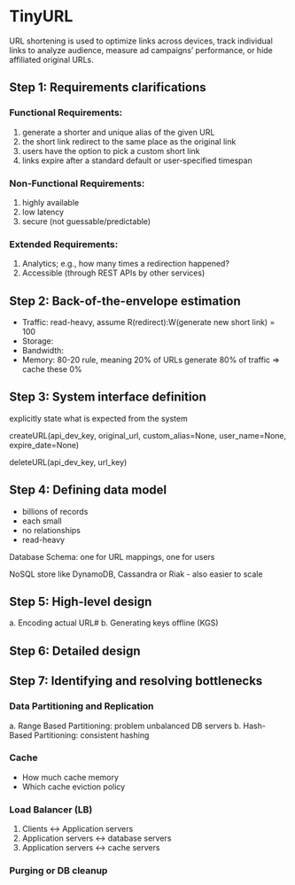 # TinyURL
URL shortening is used to optimize links across devices, track individual links to analyze audience, measure ad campaigns’ performance, or hide affiliated original URLs.

## Step 1: Requirements clarifications
### Functional Requirements:
1. generate a shorter and unique alias of the given URL
2. the short link redirect to the same place as the original link
3. users have the option to pick a custom short link
4. links expire after a standard default or user-specified timespan
### Non-Functional Requirements:
1. highly available
2. low latency 
3. secure (not guessable/predictable)
### Extended Requirements:
1. Analytics; e.g., how many times a redirection happened?
2. Accessible (through REST APIs by other services)
## Step 2: Back-of-the-envelope estimation
- Traffic: read-heavy, assume R(redirect):W(generate new short link) = 100
- Storage:
- Bandwidth:
- Memory: 80-20 rule, meaning 20% of URLs generate 80% of traffic => cache these 0%
## Step 3: System interface definition
explicitly state what is expected from the system

createURL(api_dev_key, original_url, custom_alias=None, user_name=None, expire_date=None)

deleteURL(api_dev_key, url_key)
## Step 4: Defining data model
- billions of records
- each small
- no relationships
- read-heavy

Database Schema: one for URL mappings, one for users

NoSQL store like DynamoDB, Cassandra or Riak - also easier to scale
## Step 5: High-level design
a. Encoding actual URL#
b. Generating keys offline (KGS)
## Step 6: Detailed design
## Step 7: Identifying and resolving bottlenecks
### Data Partitioning and Replication

a. Range Based Partitioning: problem unbalanced DB servers
b. Hash-Based Partitioning: consistent hashing

### Cache
- How much cache memory
- Which cache eviction policy

### Load Balancer (LB)
1. Clients <-> Application servers
2. Application servers <-> database servers
3. Application servers <-> cache servers

### Purging or DB cleanup
